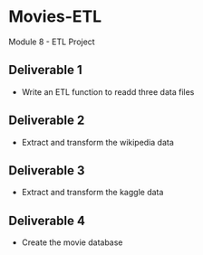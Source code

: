 # Movies-ETL
Module 8 - ETL Project
## Deliverable 1
- Write an ETL function to readd three data files
## Deliverable 2
- Extract and transform the wikipedia data
## Deliverable 3
- Extract and transform the kaggle data
## Deliverable 4
- Create the movie database


